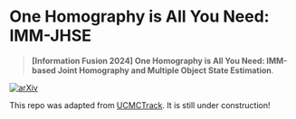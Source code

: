 # One Homography is All You Need: IMM-JHSE

> **[Information Fusion 2024] One Homography is All You Need: IMM-based Joint Homography and Multiple Object State Estimation**.

[![arXiv](https://img.shields.io/badge/arXiv-2312.08952-<COLOR>.svg)](https://arxiv.org/abs/2409.02562)

This repo was adapted from [UCMCTrack](https://github.com/corfyi/UCMCTrack). It is still under construction!
